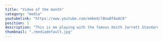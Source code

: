 ```yaml
---
title: "Video of the month"
category: "media"
youtubelink: "https://www.youtube.com/embed/lBnwDTAoAC8"
position: 1
description: "This is me playing with the famous Keith Jarrett Standards-trio"
thumbnail: "./mediadefault.jpg"
---
```

